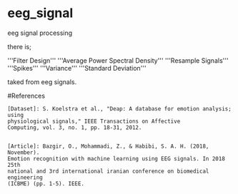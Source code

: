 # eeg_signal
eeg signal processing

there is;

'''Filter Design'''
'''Average Power Spectral Density'''
'''Resample Signals'''
'''Spikes'''
'''Variance'''
'''Standard Deviation'''

taked from eeg signals.



#References

    [Dataset]: S. Koelstra et al., "Deap: A database for emotion analysis; using 
    physiological signals," IEEE Transactions on Affective 
    Computing, vol. 3, no. 1, pp. 18-31, 2012.
    
    
    [Article]: Bazgir, O., Mohammadi, Z., & Habibi, S. A. H. (2018, November). 
    Emotion recognition with machine learning using EEG signals. In 2018 25th 
    national and 3rd international iranian conference on biomedical engineering 
    (ICBME) (pp. 1-5). IEEE.
